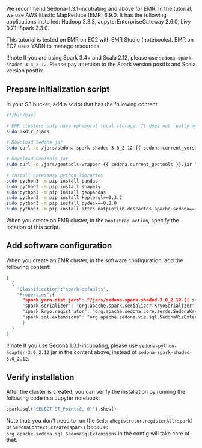 We recommend Sedona-1.3.1-incubating and above for EMR. In the tutorial, we use AWS Elastic MapReduce (EMR) 6.9.0. It has the following applications installed: Hadoop 3.3.3, JupyterEnterpriseGateway 2.6.0, Livy 0.7.1, Spark 3.3.0.

This tutorial is tested on EMR on EC2 with EMR Studio (notebooks). EMR on EC2 uses YARN to manage resources.

!!!note
	If you are using Spark 3.4+ and Scala 2.12, please use `sedona-spark-shaded-3.4_2.12`. Please pay attention to the Spark version postfix and Scala version postfix.

## Prepare initialization script

In your S3 bucket, add a script that has the following content:

```bash
#!/bin/bash

# EMR clusters only have ephemeral local storage. It does not really matter where we store the jars.
sudo mkdir /jars

# Download Sedona jar
sudo curl -o /jars/sedona-spark-shaded-3.0_2.12-{{ sedona.current_version }}.jar "https://repo1.maven.org/maven2/org/apache/sedona/sedona-spark-shaded-3.0_2.12/{{ sedona.current_version }}/sedona-spark-shaded-3.0_2.12-{{ sedona.current_version }}.jar"

# Download GeoTools jar
sudo curl -o /jars/geotools-wrapper-{{ sedona.current_geotools }}.jar "https://repo1.maven.org/maven2/org/datasyslab/geotools-wrapper/{{ sedona.current_geotools }}/geotools-wrapper-{{ sedona.current_geotools }}.jar"

# Install necessary python libraries
sudo python3 -m pip install pandas
sudo python3 -m pip install shapely
sudo python3 -m pip install geopandas
sudo python3 -m pip install keplergl==0.3.2
sudo python3 -m pip install pydeck==0.8.0
sudo python3 -m pip install attrs matplotlib descartes apache-sedona=={{ sedona.current_version }}
```

When you create an EMR cluster, in the `bootstrap action`, specify the location of this script.

## Add software configuration

When you create an EMR cluster, in the software configuration, add the following content:

```bash
[
  {
    "Classification":"spark-defaults",
    "Properties":{
      "spark.yarn.dist.jars": "/jars/sedona-spark-shaded-3.0_2.12-{{ sedona.current_version }}.jar,/jars/geotools-wrapper-{{ sedona.current_geotools }}.jar",
      "spark.serializer": "org.apache.spark.serializer.KryoSerializer",
      "spark.kryo.registrator": "org.apache.sedona.core.serde.SedonaKryoRegistrator",
      "spark.sql.extensions": "org.apache.sedona.viz.sql.SedonaVizExtensions,org.apache.sedona.sql.SedonaSqlExtensions"
      }
  }
]
```

!!!note
	If you use Sedona 1.3.1-incubating, please use `sedona-python-adapter-3.0_2.12` jar in the content above, instead of `sedona-spark-shaded-3.0_2.12`.

## Verify installation

After the cluster is created, you can verify the installation by running the following code in a Jupyter notebook:

```python
spark.sql("SELECT ST_Point(0, 0)").show()
```

Note that: you don't need to run the `SedonaRegistrator.registerAll(spark)` or `SedonaContext.create(spark)` because `org.apache.sedona.sql.SedonaSqlExtensions` in the config will take care of that.
